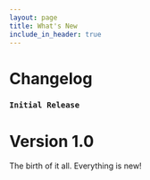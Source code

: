 ```yaml
---
layout: page
title: What's New
include_in_header: true
---
```


# Changelog

### `Initial Release`
# **Version 1.0**
The birth of it all. Everything is new!

<br>
